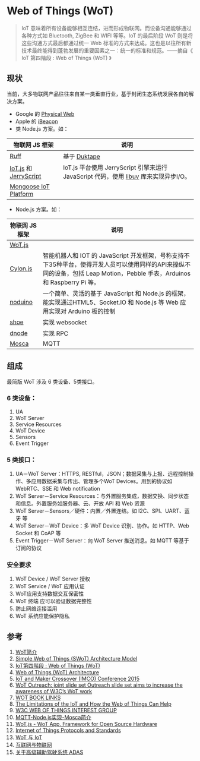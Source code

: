 # Web of Things (WoT)

> IoT 意味着所有设备能够相互连结，进而形成物联网。而设备沟通能够通过各种方式如 Bluetooth, ZigBee 和 WIFI 等等。IoT 的最后阶段 WoT 则是将这些沟通方式最后都通过统一 Web 标准的方式来达成。这也是以往所有新技术最终能得到蓬勃发展的重要因素之一：统一的标准和规范。——摘自《 IoT 第四階段 : Web of Things (WoT) 》

## 现状

当前，大多物联网产品往往来自某一类垂直行业，基于封闭生态系统发展各自的解决方案。

- Google 的 [Physical Web](https://github.com/google/physical-web) 
- Apple 的 [iBeacon](https://developer.apple.com/ibeacon/)
- 类 Node.js 方案。如：

| 物联网 JS 框架                                | 说明                                       |
| ---------------------------------------- | ---------------------------------------- |
| [Ruff](https://ruff.io/)                 | 基于 [Duktape](http://duktape.org/)        |
| [IoT.js](https://github.com/Samsung/iotjs) 和 [JerryScript](https://github.com/Samsung/jerryscript) | IoT.js 平台使用 JerryScript 引擎来运行 JavaScript 代码，使用 [libuv](https://github.com/Samsung/libuv) 库来实现异步I/O。 |
| [Mongoose IoT Platform](https://github.com/cesanta/mongoose-iot) |                                          |

- Node.js 方案。如：

| 物联网 JS 框架                                | 说明                                       |
| ---------------------------------------- | ---------------------------------------- |
| [WoT.js](https://github.com/hollobit/wot.js) |                                          |
| [Cylon.js](http://cylonjs.com/ )         | 智能机器人和 IOT 的 JavaScript 开发框架，号称支持不下35种平台，使得开发人员可以使用同样的API来操纵不同的设备，包括 Leap Motion，Pebble 手表，Arduinos 和 Raspberry Pi 等。 |
| [noduino](http://www.noduino.org/)       | 一个简单、灵活的基于 JavaScript 和 Node.js 的框架，能实现通过HTML5、Socket.IO 和 Node.js 等 Web 应用实现对 Arduino 板的控制 |
| [shoe](https://github.com/substack/shoe) | 实现 websocket                             |
| [dnode](https://github.com/substack/dnode) | 实现 RPC                                   |
| [Mosca](https://github.com/mcollina/mosca) | MQTT                                     |

## 组成

最简版 WoT 涉及 6 类设备、5类接口。

###  6 类设备：

1. UA
2. WoT Server
3. Service Resources
4. WoT Device
5. Sensors
6. Event Trigger

### 5 类接口：

1. UA－WoT Server：HTTPS, RESTful，JSON；数据采集与上报、远程控制操作、多应用数据采集与传出、管理多个WoT Devices。用到的协议如 WebRTC、SSE 和 Web notification
2. WoT Server－Service Resources：与外置服务集成，数据交换、同步状态和信息。外置服务如服务器、云、开放 API 和 Web 资源
3. WoT Server－Sensors／硬件：内置／外置连结。如 I2C、SPI、UART、蓝牙 等
4. WoT Server－WoT Device：多 WoT Device 识别、协作。如 HTTP、Web Socket 和 CoAP 等
5. Event Trigger－WoT Server：向 WoT Server 推送消息。如 MQTT 等基于订阅的协议


### 安全要求

1. WoT Device / WoT Server 授权
2. WoT Service / WoT 应用认证
3. WoT应用支持数据交互保密性
4. WoT 终端 应可以验证数据完整性
5. 防止网络连接滥用
6. WoT 系统应能保护隐私


## 参考

1. [ WoT简介](http://www.educity.cn/wulianwang/433792.html)
2. [Simple Web of Things (SWoT) Architecture Model](http://hollobit.github.io/swot-model/)
3. [IoT第四階段 : Web of Things (WoT)](http://iotforum.advantech.com/discussion/104/iot%E7%AC%AC%E5%9B%9B%E9%9A%8E%E6%AE%B5-web-of-things-wot)
4. [Web of Things (WoT) Architecture](https://w3c.github.io/wot/architecture/wot-architecture.html)
5. [IoT and Maker Crossover (IMCO) Conference 2015](http://www.slideshare.net/jollen/iot-and-maker-corssover-imco-conference-taipei-taiwan)
6. [WoT Outreach: joint slide set Outreach slide set aims to increase the awareness of W3C’s WoT work](http://slideplayer.com/slide/9366734/)
7. [WOT BOOK LINKS](http://webofthings.org/wot-book-links/)
8. [The Limitations of the IoT and How the Web of Things Can Help](https://dzone.com/articles/the-limitations-of-the-iot-and-how-the-web-of-thin)
9. [W3C WEB OF THINGS INTEREST GROUP](https://www.w3.org/WoT/IG/)
10. [MQTT-Node.js实现-Mosca简介](http://blog.yuansc.com/2015/01/09/MQTT-Nodejs%E5%AE%9E%E7%8E%B0-Mosca%E7%AE%80%E4%BB%8B/)
11. [WoT.js - WoT App. Framework for Open Source Hardware](http://www.slideshare.net/hollobit/wotjs)
12. [Internet of Things Protocols and Standards](http://www.cs.wustl.edu/~jain/cse570-15/ftp/iot_prot/index.html)
13. [WoT 与 IoT](../html/iot.html)
14. [互联网与物联网](../html/int-iot.html)
15. [关于高级辅助驾驶系统 ADAS](adas.html)